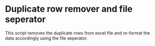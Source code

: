 # Duplicate row remover and file seperator

This script removes the duplicate rows from excel file and re-format the data accordingly using the file seperator.
